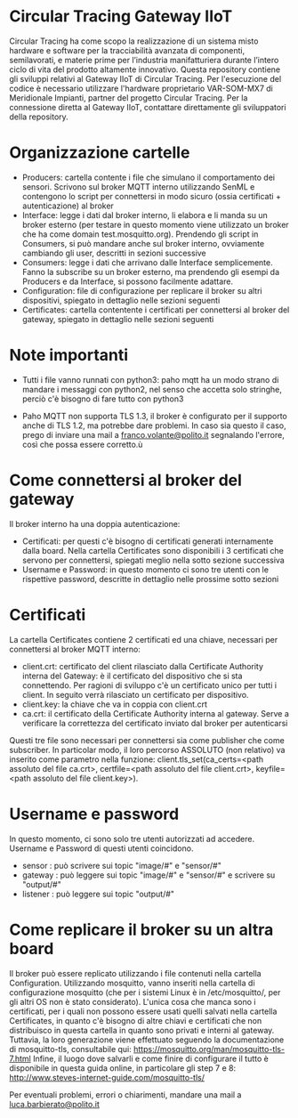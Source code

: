 # Circular Tracing Gateway IIoT
Circular Tracing ha come scopo la realizzazione di un sistema misto hardware e software per la tracciabilità avanzata di componenti, semilavorati, e materie prime per l’industria manifatturiera durante l’intero ciclo di vita del prodotto altamente innovativo. Questa repository contiene gli sviluppi relativi al Gateway IIoT di Circular Tracing. Per l'esecuzione del codice è necessario utilizzare l'hardware proprietario VAR-SOM-MX7 di Meridionale Impianti, partner del progetto Circular Tracing. Per la connessione diretta al Gateway IIoT, contattare direttamente gli sviluppatori della repository.

# Organizzazione cartelle
  - Producers: cartella contente i file che simulano il comportamento dei sensori. Scrivono sul broker MQTT interno utilizzando SenML e contengono lo script per connettersi in modo sicuro (ossia certificati + autenticazione) al broker
  - Interface: legge i dati dal broker interno, li elabora e li manda su un broker esterno (per testare in questo momento viene utilizzato un broker che ha come domain test.mosquitto.org). Prendendo gli script in Consumers, si può mandare anche sul broker interno, ovviamente cambiando gli user, descritti in sezioni successive
  - Consumers: legge i dati che arrivano dalle Interface semplicemente. Fanno la subscribe su un broker esterno, ma prendendo gli esempi da Producers e da Interface, si possono facilmente adattare.
  - Configuration: file di configurazione per replicare il broker su altri dispositivi, spiegato in dettaglio nelle sezioni seguenti
  - Certificates: cartella contentente i certificati per connettersi al broker del gateway, spiegato in dettaglio nelle sezioni seguenti

# Note importanti
- Tutti i file vanno runnati con python3: paho mqtt ha un modo strano di mandare i messaggi con python2, nel senso che accetta solo stringhe, perciò c'è bisogno di fare tutto con python3

- Paho MQTT non supporta TLS 1.3, il broker è configurato per il supporto anche di TLS 1.2, ma potrebbe dare problemi. In caso sia questo il caso, prego di inviare una mail a franco.volante@polito.it segnalando l'errore, così che possa essere corretto.ù

# Come connettersi al broker del gateway
Il broker interno ha una doppia autenticazione:

- Certificati: per questi c'è bisogno di certificati generati internamente dalla board. Nella cartella Certificates sono disponibili i 3 certificati che servono per connettersi, spiegati meglio nella sotto sezione successiva
- Username e Password: in questo momento ci sono tre utenti con le rispettive password, descritte in dettaglio nelle prossime sotto sezioni

# Certificati
La cartella Certificates contiene 2 certificati ed una chiave, necessari per connettersi al broker MQTT interno:

 - client.crt: certificato del client rilasciato dalla Certificate Authority interna del Gateway: è il certificato del dispositivo che si sta connettendo. Per ragioni di sviluppo c'è un certificato unico per tutti i client. In seguito verrà rilasciato un certificato per dispositivo.
 - client.key: la chiave che va in coppia con client.crt
 - ca.crt: il certificato della Certificate Authority interna al gateway. Serve a verificare la correttezza del certificato inviato dal broker per autenticarsi

Questi tre file sono necessari per connettersi sia come publisher che come subscriber. In particolar modo, il loro percorso ASSOLUTO (non relativo) va inserito come parametro nella funzione:
client.tls_set(ca_certs=\<path assoluto del file ca.crt>, certfile=\<path assoluto del file client.crt>, keyfile=\<path assoluto del file client.key>).

# Username e password
In questo momento, ci sono solo tre utenti autorizzati ad accedere. Username e Password di questi utenti coincidono.

- sensor : può scrivere sui topic "image/#" e "sensor/#"
- gateway : può leggere sui topic "image/#" e "sensor/#" e scrivere su "output/#"
- listener :  può leggere sui topic "output/#"

# Come replicare il broker su un altra board
Il broker può essere replicato utilizzando i file contenuti nella cartella Configuration. Utilizzando mosquitto, vanno inseriti nella cartella di configurazione mosquitto (che per i sistemi Linux è in /etc/mosquitto/, per gli altri OS non è stato considerato).
L'unica cosa che manca sono i certificati, per i quali non possono essere usati quelli salvati nella cartella Certificates, in quanto c'è bisogno di altre chiavi e certificati che non distribuisco in questa cartella in quanto sono privati e interni al gateway.
Tuttavia, la loro generazione viene effettuato seguendo la documentazione di mosquitto-tls, consultabile qui: https://mosquitto.org/man/mosquitto-tls-7.html
Infine, il luogo dove salvarli e come finire di configurare il tutto è disponibile in questa guida online, in particolare gli step 7 e 8: http://www.steves-internet-guide.com/mosquitto-tls/

Per eventuali problemi, errori o chiarimenti, mandare una mail a luca.barbierato@polito.it
